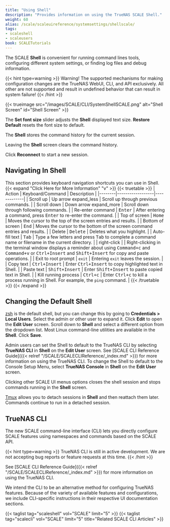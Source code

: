 ```yaml
---
title: "Using Shell"
description: "Provides information on using the TrueNAS SCALE Shell."
weight: 60
alias: /scale/scaleuireference/systemsettings/shellscale/
tags:
- scaleshell
- scaleusers
book: SCALETutorials
---
```


The SCALE **Shell** is convenient for running command lines tools, configuring different system settings, or finding log files and debug information.


{{< hint type=warning >}}
Warning! The supported mechanisms for making configuration changes are the TrueNAS WebUI, CLI, and API exclusively.
All other are not supported and result in undefined behavior that can result in system failure!
{{< /hint >}}

{{< trueimage src="/images/SCALE/CLI/SystemShellSCALE.png" alt="Shell Screen" id="Shell Screen" >}}

The **Set font size** slider adjusts the **Shell** displayed text size.
**Restore Default** resets the font size to default.

The **Shell** stores the command history for the current session.

Leaving the **Shell** screen clears the command history.

Click **Reconnect** to start a new session.

## Navigating In Shell
This section provides keyboard navigation shortcuts you can use in Shell.
{{< expand "Click Here for More Information" "v" >}}
{{< truetable >}}
| Action | Keyboard/Command | Description |
|--------|------------------|-------------|
| Scroll up | Up arrow <span class="material-icons">expand_less</span> | Scroll up through previous commands. |
| Scroll down | Down arrow <span class="material-icons">expand_more</span> | Scroll down through following commands. |
| Re-enter command | <kbd>Enter</kbd> | After entering a command, press <kbd>Enter</kbd> to re-enter the command. |
| Top of screen | <kbd>Home</kbd> | Moves the cursor to the top of the screen entries and results. |
| Bottom of screen | <kbd>End</kbd> | Moves the cursor to the bottom of the screen command entries and results. |
| Delete | <kbd>Delete</kbd> | Deletes what you highlight. |
| Auto-fill text | <kbd>Tab</kbd> | Type a few letters and press <kbd>Tab</kbd> to complete a command name or filename in the current directory. |
| right-click |  | Right-clicking in the terminal window displays a reminder about using <kbd>Command+c</kbd> and <kbd>Command+v</kbd> or <kbd>Ctrl+Insert</kbd> and <kbd>Shift+Insert</kbd> for copy and paste operations. |
| Exit to root prompt | `exit` | Entering `exit` leaves the session. |
| Copy text | <kbd>Ctrl+Insert</kbd> | Enter <kbd>Ctrl+Insert</kbd> to copy highlighted text in Shell. |
| Paste text | <kbd>Shift+Insert</kbd> | Enter <kbd>Shift+Insert</kbd> to paste copied text in Shell. |
| Kill running process | <kbd>Ctrl+c</kbd> | Enter <kbd>Ctrl+c</kbd> to kill a process running in Shell. For example, the `ping` command. |
{{< /truetable >}}
{{< /expand >}}

## Changing the Default Shell

[zsh](https://www.zsh.org/) is the default shell, but you can change this by going to **Credentials > Local Users**.
Select the admin or other user to expand it.
Click **Edit** to open the **Edit User** screen.
Scroll down to **Shell** and select a different option from the dropdown list. Most Linux command-line utilities are available in the **Shell**.
Click **Save**.

Admin users can set the Shell to default to the TrueNAS CLI by selecting **TrueNAS CLI** in **Shell** on the **Edit User** screen.
See [SCALE CLI Reference Guide]({{< relref "/SCALE/SCALECLIReference/_index.md" >}}) for more information on using the TrueNAS CLI.
To change the Shell to default to the Console Setup Menu, select **TrueNAS Console** in **Shell** on the **Edit User** screen.

Clicking other SCALE UI menus options closes the shell session and stops commands running in the **Shell** screen.

[Tmux](https://github.com/tmux/tmux/wiki/) allows you to detach sessions in **Shell** and then reattach them later.
Commands continue to run in a detached session.

## TrueNAS CLI

The new SCALE command-line interface (CLI) lets you directly configure SCALE features using namespaces and commands based on the SCALE API.

{{< hint type=warning >}}
TrueNAS CLI is still in active development.
We are not accepting bug reports or feature requests at this time.
{{< /hint >}}

See [SCALE CLI Reference Guide]({{< relref "/SCALE/SCALECLIReference/_index.md" >}}) for more information on using the TrueNAS CLI.

We intend the CLI to be an alternative method for configuring TrueNAS features.
Because of the variety of available features and configurations, we include CLI-specific instructions in their respective UI documentation sections.

{{< taglist tag="scaleshell" vol="SCALE" limit="5" >}}
{{< taglist tag="scalecli" vol="SCALE" limit="5" title="Related SCALE CLI Articles" >}}
